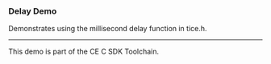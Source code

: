 ### Delay Demo

Demonstrates using the millisecond delay function in tice.h.

---

This demo is part of the CE C SDK Toolchain.
